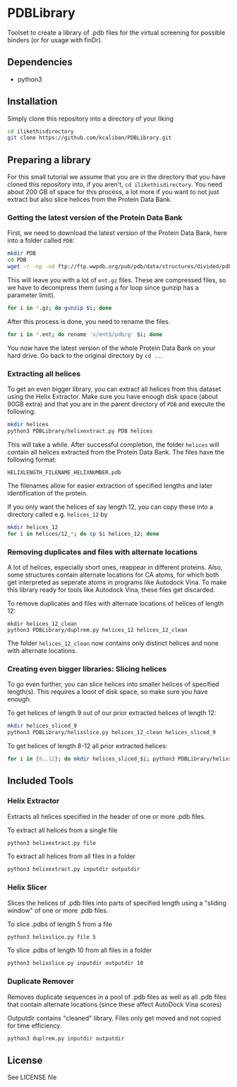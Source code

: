 # PDBLibrary
Toolset to create a library of .pdb files for the virtual screening for possible binders (or for
usage with finDr).

## Dependencies

* python3

## Installation
Simply clone this repository into a directory of your liking
```bash
cd ilikethisdirectory
git clone https://github.com/kcaliban/PDBLibrary.git 
```

## Preparing a library

For this small tutorial we assume that you are in the directory that you have cloned this repository into, if you aren't, `cd ilikethisdirectory`. You need about 200 GB of space for this process, a lot more if you want to not just extract but also slice helices from the Protein Data Bank.


### Getting the latest version of the Protein Data Bank

First, we need to download the latest version of the Protein Data Bank, here into a folder called `PDB`:

```bash
mkdir PDB
cd PDB
wget -r -np -nd ftp://ftp.wwpdb.org/pub/pdb/data/structures/divided/pdb/*
```

This will leave you with a lot of `ent.gz` files.
These are compressed files, so we have to decompress them
(using a for loop since gunzip has a parameter limit).

```bash
for i in *.gz; do gunzip $i; done
```

After this process is done, you need to rename the files.

```bash
for i in *.ent; do rename 's/ent$/pdb/g' $i; done
```

You now have the latest version of the whole Protein Data Bank on your hard drive.
Go back to the original directory by `cd ..`.

### Extracting all helices

To get an even bigger library, you can extract all helices from this dataset using the Helix Extractor.
Make sure you have enough disk space (about 90GB extra) and that you are in the parent directory of `PDB` and execute the following:

```bash
mkdir helices
python3 PDBLibrary/helixextract.py PDB helices
```

This will take a while. After successful completion, the folder `helices`
will contain all helices extracted from the Protein Data Bank. The files 
have the following format:

`HELIXLENGTH_FILENAME_HELIXNUMBER.pdb`

The filenames allow for easier extraction of specified lengths and later identification of
the protein.

If you only want the helices of say length 12, you can copy these into a directory
called e.g. `helices_12` by

```bash
mkdir helices_12
for i in helices/12_*; do cp $i helices_12; done
```

### Removing duplicates and files with alternate locations

A lot of helices, especially short ones, reappear in different proteins.
Also, some structures contain alternate locations for CA atoms,
for which both get interpreted as seperate atoms in programs like Autodock Vina.
To make this library ready for tools like Autodock Vina, these files get
discarded.

To remove duplicates and files with alternate locations of helices of length 12:

```
mkdir helices_12_clean
python3 PDBLibrary/duplrem.py helices_12 helices_12_clean
```

The folder `helices_12_clean` now contains only distinct helices and none
with alternate locations.

### Creating even bigger libraries: Slicing helices

To go even further, you can slice helices into smaller helices of specified length(s). This
requires a looot of disk space, so make sure you have enough.

To get helices of length 9 out of our prior extracted helices of length 12:

```bash
mkdir helices_sliced_9
python3 PDBLibrary/helixslice.py helices_12_clean helices_sliced_9
```

To get helices of length 8-12 all prior extracted helices:

```bash
for i in {8..12}; do mkdir helices_sliced_$i; python3 PDBLibrary/helixslice.py helices helices_sliced_$i $i; done
```

## Included Tools

### Helix Extractor

Extracts all helices specified in the header of one or more .pdb files.

To extract all helices from a single file

```bash
python3 helixextract.py file
```

To extract all helices from all files in a folder 

```bash
python3 helixextract.py inputdir outputdir
```

### Helix Slicer

Slices the helices of .pdb files into parts of specified length
using a "sliding window" of one or more .pdb files.

To slice .pdbs of length 5 from a file

```bash
python3 helixslice.py file 5
```

To slice .pdbs of length 10 from all files in a folder

```bash
python3 helixslice.py inputdir outputdir 10
```

### Duplicate Remover

Removes duplicate sequences in a pool of .pdb files as well as all .pdb files
that contain alternate locations (since these affect AutoDock Vina scores)

Outputdir contains "cleaned" library. Files only get moved and not copied
for time efficiency.

```bash
python3 duplrem.py inputdir outputdir
```

## License
See LICENSE file
